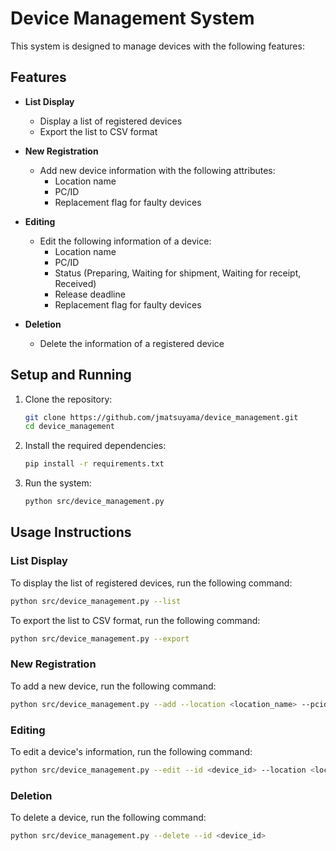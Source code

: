 # Device Management System

This system is designed to manage devices with the following features:

## Features

- **List Display**
  - Display a list of registered devices
  - Export the list to CSV format

- **New Registration**
  - Add new device information with the following attributes:
    - Location name
    - PC/ID
    - Replacement flag for faulty devices

- **Editing**
  - Edit the following information of a device:
    - Location name
    - PC/ID
    - Status (Preparing, Waiting for shipment, Waiting for receipt, Received)
    - Release deadline
    - Replacement flag for faulty devices

- **Deletion**
  - Delete the information of a registered device

## Setup and Running

1. Clone the repository:
   ```sh
   git clone https://github.com/jmatsuyama/device_management.git
   cd device_management
   ```

2. Install the required dependencies:
   ```sh
   pip install -r requirements.txt
   ```

3. Run the system:
   ```sh
   python src/device_management.py
   ```

## Usage Instructions

### List Display

To display the list of registered devices, run the following command:
```sh
python src/device_management.py --list
```

To export the list to CSV format, run the following command:
```sh
python src/device_management.py --export
```

### New Registration

To add a new device, run the following command:
```sh
python src/device_management.py --add --location <location_name> --pcid <pc_id> --replacement <true/false>
```

### Editing

To edit a device's information, run the following command:
```sh
python src/device_management.py --edit --id <device_id> --location <location_name> --pcid <pc_id> --status <status> --deadline <release_deadline> --replacement <true/false>
```

### Deletion

To delete a device, run the following command:
```sh
python src/device_management.py --delete --id <device_id>
```
